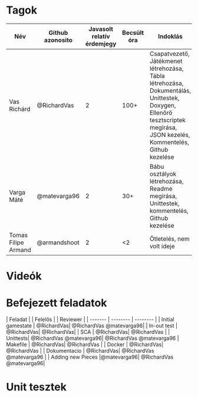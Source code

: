 # Tagok

| Név | Github azonosito  | Javasolt relatív érdemjegy | Becsült óra | Indoklás  | 
| --- | ---- | --- | ------------------ | --------- |
| Vas Richárd | @RichardVas | 2 | 100+ | Csapatvezető, Játékmenet létrehozása, Tábla létrehozása, Dokumentálás, Unittestek, Doxygen, Ellenőrő tesztscriptek megírása, JSON kezelés, Kommentelés, Github kezelése |
| Varga Máté | @matevarga96 | 2 | 30+ | Bábu osztályok létrehozása, Readme megírása, Unittestek, kommentelés, Github kezelése  |
| Tomas Filipe Armand | @armandshoot | 2 | <2 | Ötletelés, nem volt ideje |


# Videók



# Befejezett feladatok

| Feladat | | Felelős | | Reviewer | 
| ------- |  -------- | -------- |
| Initial gamestate  | @RichardVas| @RichardVas @matevarga96| 
| In-out test | @RichardVas| @RichardVas| 
| SCA | @RichardVas| @RichardVas | 
| Unittests| @RichardVas @matevarga96| @RichardVas @matevarga96
| Makefile | @RichardVas| @RichardVas | 
| Docker | @RichardVas| @RichardVas |
| Dokumentacio | @RichardVas| @RichardVas @matevarga96 | 
| Adding new Pieces |@matevarga96| @RichardVas  @matevarga96|




# Unit tesztek

